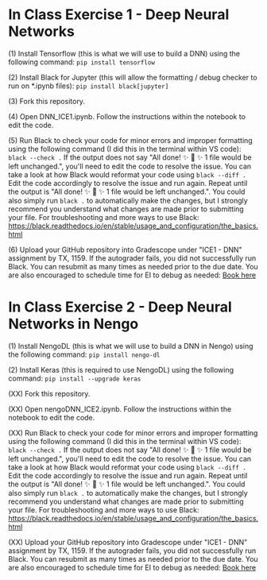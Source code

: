 # In Class Exercise 1 - Deep Neural Networks

(1) Install Tensorflow (this is what we will use to build a DNN) using the following command: 
`pip install tensorflow`

(2) Install Black for Jupyter (this will allow the formatting / debug checker to run on *.ipynb files):
`pip install black[jupyter]`

(3) Fork this repository.

(4) Open DNN_ICE1.ipynb. Follow the instructions within the notebook to edit the code. 

(5) Run Black to check your code for minor errors and improper formatting using the following command (I did this in the terminal within VS code):
`black --check .`
If the output does not say "All done! ✨ 🍰 ✨ 1 file would be left unchanged.", you'll need to edit the code to resolve the issue. You can take a look at how Black would reformat your code using `black --diff .` Edit the code accordingly to resolve the issue and run again. Repeat until the output is "All done! ✨ 🍰 ✨ 1 file would be left unchanged.". You could also simply run `black .` to automatically make the changes, but I strongly recommend you understand what changes are made prior to submitting your file. For troubleshooting and more ways to use Black: https://black.readthedocs.io/en/stable/usage_and_configuration/the_basics.html

(6) Upload your GitHub repository into Gradescope under "ICE1 - DNN" assignment by TX, 1159. If the autograder fails, you did not successfully run Black. You can resubmit as many times as needed prior to the due date. You are also encouraged to schedule time for EI to debug as needed: [Book here](https://outlook.office.com/bookwithme/user/94f514961fa3476ab9598d4a2173d076@afacademy.af.edu?anonymous&ep=plink)


# In Class Exercise 2 - Deep Neural Networks in Nengo

(1) Install NengoDL (this is what we will use to build a DNN in Nengo) using the following command: 
`pip install nengo-dl`

(2) Install Keras (this is required to use NengoDL) using the following command:
`pip install --upgrade keras`

(XX) Fork this repository.

(XX) Open nengoDNN_ICE2.ipynb. Follow the instructions within the notebook to edit the code. 

(XX) Run Black to check your code for minor errors and improper formatting using the following command (I did this in the terminal within VS code):
`black --check .`
If the output does not say "All done! ✨ 🍰 ✨ 1 file would be left unchanged.", you'll need to edit the code to resolve the issue. You can take a look at how Black would reformat your code using `black --diff .` Edit the code accordingly to resolve the issue and run again. Repeat until the output is "All done! ✨ 🍰 ✨ 1 file would be left unchanged.". You could also simply run `black .` to automatically make the changes, but I strongly recommend you understand what changes are made prior to submitting your file. For troubleshooting and more ways to use Black: https://black.readthedocs.io/en/stable/usage_and_configuration/the_basics.html

(XX) Upload your GitHub repository into Gradescope under "ICE1 - DNN" assignment by TX, 1159. If the autograder fails, you did not successfully run Black. You can resubmit as many times as needed prior to the due date. You are also encouraged to schedule time for EI to debug as needed: [Book here](https://outlook.office.com/bookwithme/user/94f514961fa3476ab9598d4a2173d076@afacademy.af.edu?anonymous&ep=plink)
